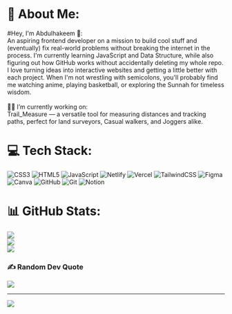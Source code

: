 # 💫 About Me:
#Hey, I'm Abdulhakeem 👋:
<br> An aspiring frontend developer on a mission to build cool stuff and (eventually) fix real-world problems without breaking the internet in the process. I'm currently learning JavaScript and Data Structure, while also figuring out how GitHub works without accidentally deleting my whole repo. I love turning ideas into interactive websites and getting a little better with each project. When I'm not wrestling with semicolons, you'll probably find me watching anime, playing basketball, or exploring the Sunnah for timeless wisdom.<br><br> 🔭🔭 I’m currently working on:<br>Trail_Measure — a versatile tool for measuring distances and tracking paths, perfect for land surveyors, Casual walkers, and Joggers alike.


# 💻 Tech Stack:
![CSS3](https://img.shields.io/badge/css3-%231572B6.svg?style=flat&logo=css3&logoColor=white) ![HTML5](https://img.shields.io/badge/html5-%23E34F26.svg?style=flat&logo=html5&logoColor=white) ![JavaScript](https://img.shields.io/badge/javascript-%23323330.svg?style=flat&logo=javascript&logoColor=%23F7DF1E) ![Netlify](https://img.shields.io/badge/netlify-%23000000.svg?style=flat&logo=netlify&logoColor=#00C7B7) ![Vercel](https://img.shields.io/badge/vercel-%23000000.svg?style=flat&logo=vercel&logoColor=white) ![TailwindCSS](https://img.shields.io/badge/tailwindcss-%2338B2AC.svg?style=flat&logo=tailwind-css&logoColor=white) ![Figma](https://img.shields.io/badge/figma-%23F24E1E.svg?style=flat&logo=figma&logoColor=white) ![Canva](https://img.shields.io/badge/Canva-%2300C4CC.svg?style=flat&logo=Canva&logoColor=white) ![GitHub](https://img.shields.io/badge/github-%23121011.svg?style=flat&logo=github&logoColor=white) ![Git](https://img.shields.io/badge/git-%23F05033.svg?style=flat&logo=git&logoColor=white) ![Notion](https://img.shields.io/badge/Notion-%23000000.svg?style=flat&logo=notion&logoColor=white)
# 📊 GitHub Stats:
![](https://github-readme-stats.vercel.app/api?username=Abdulhakeem010&theme=onedark&hide_border=false&include_all_commits=false&count_private=false)<br/>
![](https://nirzak-streak-stats.vercel.app/?user=Abdulhakeem010&theme=onedark&hide_border=false)<br/>
![](https://github-readme-stats.vercel.app/api/top-langs/?username=Abdulhakeem010&theme=onedark&hide_border=false&include_all_commits=false&count_private=false&layout=compact)

### ✍️ Random Dev Quote
![](https://quotes-github-readme.vercel.app/api?type=vetical&theme=dark)

---
[![](https://visitcount.itsvg.in/api?id=Abdulhakeem010&icon=0&color=0)](https://visitcount.itsvg.in)

<!-- Proudly created with GPRM ( https://gprm.itsvg.in ) -->

